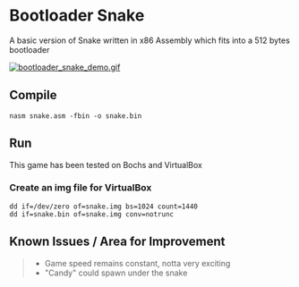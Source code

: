 # Bootloader Snake
A basic version of Snake written in x86 Assembly which fits into a 512 bytes bootloader

[![bootloader_snake_demo.gif](https://s7.gifyu.com/images/bootloader_snake_demo.gif)](https://gifyu.com/image/nC6S)
## Compile
```Shell
nasm snake.asm -fbin -o snake.bin
```

## Run
This game has been tested on Bochs and VirtualBox
### Create an img file for VirtualBox
```Shell
dd if=/dev/zero of=snake.img bs=1024 count=1440
dd if=snake.bin of=snake.img conv=notrunc
```

## Known Issues / Area for Improvement
>* Game speed remains constant, notta very exciting
>* "Candy" could spawn under the snake